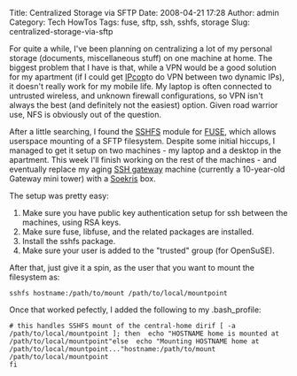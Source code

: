 Title: Centralized Storage via SFTP
Date: 2008-04-21 17:28
Author: admin
Category: Tech HowTos
Tags: fuse, sftp, ssh, sshfs, storage
Slug: centralized-storage-via-sftp

For quite a while, I've been planning on centralizing a lot of my
personal storage (documents, miscellaneous stuff) on one machine at
home. The biggest problem that I have is that, while a VPN would be a
good solution for my apartment (if I could get [IPcop][]to do VPN
between two dynamic IPs), it doesn't really work for my mobile life. My
laptop is often connected to untrusted wireless, and unknown firewall
configurations, so VPN isn't always the best (and definitely not the
easiest) option. Given road warrior use, NFS is obviously out of the
question.

After a little searching, I found the [SSHFS][] module for [FUSE][],
which allows userspace mounting of a SFTP filesystem. Despite some
initial hiccups, I managed to get it setup on two machines - my laptop
and a desktop in the apartment. This week I'll finish working on the
rest of the machines - and eventually replace my aging [SSH gateway][]
machine (currently a 10-year-old Gateway mini tower) with a [Soekris][]
box.

The setup was pretty easy:

1.  Make sure you have public key authentication setup for ssh between
    the machines, using RSA keys.
2.  Make sure fuse, libfuse, and the related packages are installed.
3.  Install the sshfs package.
4.  Make sure your user is added to the "trusted" group (for OpenSuSE).

After that, just give it a spin, as the user that you want to mount the
filesystem as:

`sshfs hostname:/path/to/mount /path/to/local/mountpoint`

Once that worked pefectly, I added the following to my .bash\_profile:

`# this handles SSHFS mount of the central-home dirif [ -a /path/to/local/mountpoint ]; then  echo "HOSTNAME home is mounted at /path/to/local/mountpoint"else  echo "Mounting HOSTNAME home at /path/to/local/mountpoint..."hostname:/path/to/mount /path/to/local/mountpoint`  
`fi`

  [IPcop]: http://www.ipcop.org/
  [SSHFS]: http://fuse.sourceforge.net/sshfs.html
  [FUSE]: http://fuse.sourceforge.net/
  [SSH gateway]: http://www.jasonantman.com/wiki/index.php/SSH_Gateway_Box
  [Soekris]: http://www.soekris.com/

